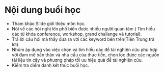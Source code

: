 # Nội dung buổi học
- Tham khảo Slide giới thiệu môn học.
- Nói về các hội nghị lớn phổ biến được nhiều người quan tâm ( Tìm hiểu các từ khóa conference, workshop, grand challenge và tutorial).
- Trả lời câu hỏi mà thầy đưa ra với các keyword bên trên(Tiến Trung trả lời).
- Nhóm áp dụng vào việc chọn và tìm hiểu các đề tài nghiên cứu phù hợp với đam mê bản thân và nhu cầu của thực tiễn, chọn lọc được các nguồn tài liệu tin cậy và phương pháp tối ưu hiệu quả đề tài nghiên cứu.
- Kiểm tra điểm danh kết thúc buổi học.
